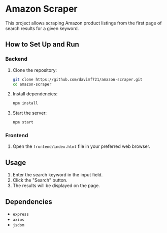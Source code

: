 # Amazon Scraper

This project allows scraping Amazon product listings from the first page of search results for a given keyword.

## How to Set Up and Run

### Backend

1. Clone the repository:
    ```bash
    git clone https://github.com/davimf721/amazon-scraper.git
    cd amazon-scraper
    ```

2. Install dependencies:
    ```bash
    npm install
    ```

3. Start the server:
    ```bash
    npm start
    ```

### Frontend

1. Open the `frontend/index.html` file in your preferred web browser.

## Usage

1. Enter the search keyword in the input field.
2. Click the "Search" button.
3. The results will be displayed on the page.

## Dependencies

- `express`
- `axios`
- `jsdom`
